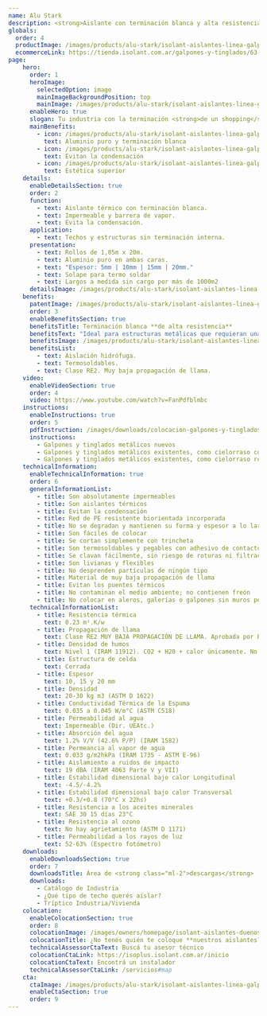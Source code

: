 ```yaml
---
name: Alu Stark
description: <strong>Aislante con terminación blanca y alta resistencia.</strong><br /><br />Fácil instalación gracias a que es un material liviano y resistente al manipuleo en obra. No desprende partículas de ningún tipo. La espuma color blanca favorece a la terminación estética de la cara que queda a la vista.
globals:
  order: 4
  productImage: /images/products/alu-stark/isolant-aislantes-linea-galpones-y-tinglados-alu-stark-producto-rollo.png
  ecommerceLink: https://tienda.isolant.com.ar/galpones-y-tinglados/63-alu-stark-10.html
page:
    hero:
      order: 1
      heroImage:
        selectedOption: image
        mainImageBackgroundPosition: top
        mainImage: /images/products/alu-stark/isolant-aislantes-linea-galpones-y-tinglados-alu-stark-imagen.jpg
      enableHero: true
      slogan: Tu industria con la terminación <strong>de un shopping</strong>
      mainBenefits:
        - icon: /images/products/alu-stark/isolant-aislantes-linea-galpones-y-tinglados-alu-stark-beneficio-1.svg
          text: Aluminio puro y terminación blanca
        - icon: /images/products/alu-stark/isolant-aislantes-linea-galpones-y-tinglados-alu-stark-beneficio-2.svg
          text: Evitan la condensación
        - icon: /images/products/alu-stark/isolant-aislantes-linea-galpones-y-tinglados-alu-stark-beneficio-3.svg
          text: Estética superior
    details:
      enableDetailsSection: true
      order: 2
      function:
        - text: Aislante térmico con terminación blanca.
        - text: Impermeable y barrera de vapor.
        - text: Evita la condensación.
      application:
        - text: Techos y estructuras sin terminación interna.
      presentation:
        - text: Rollos de 1,05m x 20m.
        - text: Aluminio puro en ambas caras.
        - text: "Espesor: 5mm | 10mm | 15mm | 20mm."
        - text: Solape para termo soldar
        - text: Largos a medida sin cargo por más de 1000m2
      detailsImage: /images/products/alu-stark/isolant-aislantes-linea-galpones-y-tinglados-alu-stark-detalle-producto.jpg
    benefits:
      patentImage: /images/products/alu-stark/isolant-aislantes-linea-galpones-y-tinglados-alu-stark-patente.png
      order: 3
      enableBenefitsSection: true
      benefitsTitle: Terminación blanca **de alta resistencia**
      benefitsText: "Ideal para estructuras metálicas que requieran una estética superior: La espuma color blanca favorece a la terminación estética de la cara que queda a la vista. Ideal para supermercados, concesionarias de autos, etc.<br /><br />¡Preguntá por la terminación negra!"
      benefitsImage: /images/products/alu-stark/isolant-aislantes-linea-galpones-y-tinglados-alu-stark-beneficio-exclusivo.jpg
      benefitsList:
        - text: Aislación hidrófuga.
        - text: Termosoldables.
        - text: Clase RE2. Muy baja propagación de llama.
    video:
      enableVideoSection: true
      order: 4
      video: https://www.youtube.com/watch?v=FanPdfblmbc
    instructions:
      enableInstructions: true
      order: 5
      pdfInstruction: /images/downloads/colocacion-galpones-y-tinglados.pdf
      instructions:
        - Galpones y tinglados metálicos nuevos
        - Galpones y tinglados metálicos existentes, como cielorraso copiando la forma
        - Galpones y tinglados metálicos existentes, como cielorraso recto
    technicalInformation:
      enableTechnicalInformation: true
      order: 6
      generalInformationList:
        - title: Son absolutamente impermeables
        - title: Son aislantes térmicos
        - title: Evitan la condensación
        - title: Red de PE resistente biorientada incorporada
        - title: No se degradan y mantienen su forma y espesor a lo largo del tiempo
        - title: Son fáciles de colocar
        - title: Se cortan simplemente con trincheta
        - title: Son termosoldables y pegables con adhesivo de contacto
        - title: Se clavan fácilmente, sin riesgo de roturas ni filtraciones
        - title: Son livianas y flexibles
        - title: No desprenden partículas de ningún tipo
        - title: Material de muy baja propagación de llama
        - title: Evitan los puentes térmicos
        - title: No contaminan el medio ambiente; no contienen freón
        - title: No colocar en aleros, galerías o galpones sin muros perimetrales que protejan de la reflexión indirecta de los rayos UV
      technicalInformationList:
        - title: Resistencia térmica
          text: 0.23 m².K/w
        - title: Propagación de llama
          text: Clase RE2 MUY BAJA PROPAGACIÓN DE LLAMA. Aprobada por Bomberos Argentina.
        - title: Densidad de humos
          text: Nivel 1 (IRAM 11912). CO2 + H20 + calor únicamente. No desprende gases envenenantes.
        - title: Estructura de celda
          text: Cerrada
        - title: Espesor
          text: 10, 15 y 20 mm
        - title: Densidad
          text: 20-30 kg m3 (ASTM D 1622)
        - title: Conductividad Térmica de la Espuma
          text: 0.035 a 0.045 W/m°C (ASTM C518)
        - title: Permeabilidad al agua
          text: Impermeable (Dir. UEAtc.)
        - title: Absorción del agua
          text: 1.2% V/V (42.6% P/P) (IRAM 1582)
        - title: Permeancia al vapor de agua
          text: 0.033 g/m2hkPa (IRAM 1735 - ASTM E-96)
        - title: Aislamiento a ruidos de impacto
          text: 19 dBA (IRAM 4063 Parte V y VII)
        - title: Estabilidad dimensional bajo calor Longitudinal
          text: -4.5/-4.2%
        - title: Estabilidad dimensional bajo calor Transversal
          text: +0.3/+0.8 (70°C x 22hs)
        - title: Resistencia a los aceites minerales
          text: SAE 30 15 días 23°C
        - title: Resistencia al ozono
          text: No hay agrietamiento (ASTM D 1171)
        - title: Permeabilidad a los rayos de luz
          text: 52-63% (Espectro fotómetro)
    downloads:
      enableDownloadsSection: true
      order: 7
      downloadsTitle: Área de <strong class="ml-2">descargas</strong>
      downloads:
        - Catálogo de Industria
        - ¿Qué tipo de techo querés aislar?
        - Tríptico Industria/Vivienda
    colocation:
      enableColocationSection: true
      order: 8
      colocationImage: /images/owners/homepage/isolant-aislantes-duenos-e-inquilinos-isoplus-colocation.jpg
      colocationTitle: ¿No tenés quién te coloque **nuestros aislantes?**
      technicalAssessorCtaText: Buscá tu asesor técnico
      colocationCtaLink: https://isoplus.isolant.com.ar/inicio
      colocationCtaText: Encontrá un instalador
      technicalAssessorCtaLink: /servicios#map
    cta:
      ctaImage: /images/products/alu-stark/isolant-aislantes-linea-galpones-y-tinglados-alu-stark-imagen-cta.jpg
      enableCtaSection: true
      order: 9
---
```

